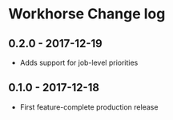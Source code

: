 # Workhorse Change log

## 0.2.0 - 2017-12-19

* Adds support for job-level priorities

## 0.1.0 - 2017-12-18

* First feature-complete production release
